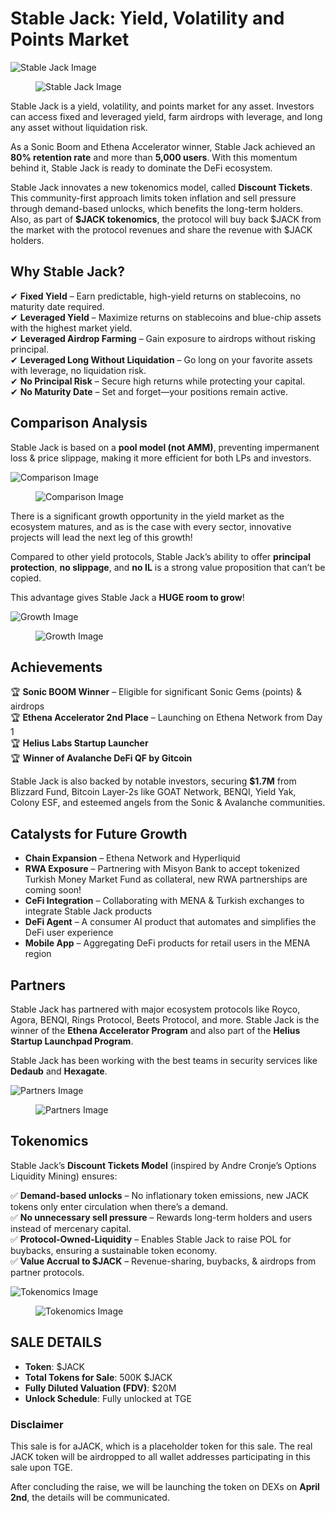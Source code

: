 # Stable Jack: Yield, Volatility and Points Market

![Stable Jack Image](./apex_jack.jpg)

<figure><img src="./apex_jack.jpg" alt="Stable Jack Image"><figcaption></figcaption></figure>

Stable Jack is a yield, volatility, and points market for any asset. Investors can access fixed and leveraged yield, farm airdrops with leverage, and long any asset without liquidation risk.

As a Sonic Boom and Ethena Accelerator winner, Stable Jack achieved an **80% retention rate** and more than **5,000 users**. With this momentum behind it, Stable Jack is ready to dominate the DeFi ecosystem.

Stable Jack innovates a new tokenomics model, called **Discount Tickets**. This community-first approach limits token inflation and sell pressure through demand-based unlocks, which benefits the long-term holders. Also, as part of **$JACK tokenomics**, the protocol will buy back $JACK from the market with the protocol revenues and share the revenue with $JACK holders.

## Why Stable Jack?
✔ **Fixed Yield** – Earn predictable, high-yield returns on stablecoins, no maturity date required.  
✔ **Leveraged Yield** – Maximize returns on stablecoins and blue-chip assets with the highest market yield.  
✔ **Leveraged Airdrop Farming** – Gain exposure to airdrops without risking principal.  
✔ **Leveraged Long Without Liquidation** – Go long on your favorite assets with leverage, no liquidation risk.  
✔ **No Principal Risk** – Secure high returns while protecting your capital.  
✔ **No Maturity Date** – Set and forget—your positions remain active.

## Comparison Analysis
Stable Jack is based on a **pool model (not AMM)**, preventing impermanent loss & price slippage, making it more efficient for both LPs and investors.

![Comparison Image](./sj2.jpg)

<figure><img src="./sj2.jpg" alt="Comparison Image"><figcaption></figcaption></figure>

There is a significant growth opportunity in the yield market as the ecosystem matures, and as is the case with every sector, innovative projects will lead the next leg of this growth!

Compared to other yield protocols, Stable Jack’s ability to offer **principal protection**, **no slippage**, and **no IL** is a strong value proposition that can’t be copied.

This advantage gives Stable Jack a **HUGE room to grow**!

![Growth Image](./sj3.jpg)

<figure><img src="./sj3.jpg" alt="Growth Image"><figcaption></figcaption></figure>

## Achievements
🏆 **Sonic BOOM Winner** – Eligible for significant Sonic Gems (points) & airdrops  
🏆 **Ethena Accelerator 2nd Place** – Launching on Ethena Network from Day 1  
🏆 **Helius Labs Startup Launcher**  
🏆 **Winner of Avalanche DeFi QF by Gitcoin**

Stable Jack is also backed by notable investors, securing **$1.7M** from Blizzard Fund, Bitcoin Layer-2s like GOAT Network, BENQI, Yield Yak, Colony ESF, and esteemed angels from the Sonic & Avalanche communities.

## Catalysts for Future Growth
- **Chain Expansion** – Ethena Network and Hyperliquid  
- **RWA Exposure** – Partnering with Misyon Bank to accept tokenized Turkish Money Market Fund as collateral, new RWA partnerships are coming soon!  
- **CeFi Integration** – Collaborating with MENA & Turkish exchanges to integrate Stable Jack products  
- **DeFi Agent** – A consumer AI product that automates and simplifies the DeFi user experience  
- **Mobile App** – Aggregating DeFi products for retail users in the MENA region  

## Partners
Stable Jack has partnered with major ecosystem protocols like Royco, Agora, BENQI, Rings Protocol, Beets Protocol, and more. Stable Jack is the winner of the **Ethena Accelerator Program** and also part of the **Helius Startup Launchpad Program**.

Stable Jack has been working with the best teams in security services like **Dedaub** and **Hexagate**.

![Partners Image](./partners.jpg)

<figure><img src="./partners.jpg" alt="Partners Image"><figcaption></figcaption></figure>

## Tokenomics
Stable Jack’s **Discount Tickets Model** (inspired by Andre Cronje’s Options Liquidity Mining) ensures:

✅ **Demand-based unlocks** – No inflationary token emissions, new JACK tokens only enter circulation when there’s a demand.  
✅ **No unnecessary sell pressure** – Rewards long-term holders and users instead of mercenary capital.  
✅ **Protocol-Owned-Liquidity** – Enables Stable Jack to raise POL for buybacks, ensuring a sustainable token economy.  
✅ **Value Accrual to $JACK** – Revenue-sharing, buybacks, & airdrops from partner protocols.

![Tokenomics Image](./tokenomics.jpg)

<figure><img src="./tokenomics.jpg" alt="Tokenomics Image"><figcaption></figcaption></figure>

## SALE DETAILS
- **Token**: $JACK  
- **Total Tokens for Sale**: 500K $JACK  
- **Fully Diluted Valuation (FDV)**: $20M  
- **Unlock Schedule**: Fully unlocked at TGE

### Disclaimer
This sale is for aJACK, which is a placeholder token for this sale. The real JACK token will be airdropped to all wallet addresses participating in this sale upon TGE.

After concluding the raise, we will be launching the token on DEXs on **April 2nd**, the details will be communicated.
